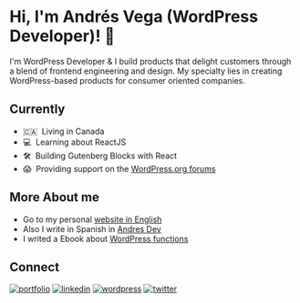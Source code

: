 # Hi, I'm Andrés Vega (WordPress Developer)! 👋
I'm WordPress Developer & I build products that delight customers through a blend of frontend engineering and design. My specialty lies in creating WordPress-based products for consumer oriented companies.


## Currently
- 🇨🇦  &nbsp;Living in Canada  
- 💻 &nbsp;Learning about ReactJS
- 🛠  &nbsp;Building Gutenberg Blocks with React
- 😱 &nbsp;Providing support on the [WordPress.org forums](https://wordpress.org/support/view/all-topics/ "WordPress.org forums")

## More About me
- Go to my personal [website in English](http://andvega.com "website in English")
- Also I write in Spanish in [Andres Dev](https://andres-dev.com/ "Andres Dev")
- I writed a Ebook about [WordPress functions](https://andres-dev.com/ebook/funciones-mas-utiles/ "WordPress functions")

## Connect
[![portfolio](https://img.shields.io/badge/my_portfolio-000?style=for-the-badge&logo=ko-fi&logoColor=white)](https://andvega.com/)  [![linkedin](https://img.shields.io/badge/linkedin-0A66C2?style=for-the-badge&logo=linkedin&logoColor=white)](https://www.linkedin.com/in/avega-me/)  [![wordpress](https://img.shields.io/badge/wordpress-21759B?style=for-the-badge&logo=wordpress&logoColor=white)](https://profiles.wordpress.org/gydoar/)   [![twitter](https://img.shields.io/badge/twitter-1DA1F2?style=for-the-badge&logo=twitter&logoColor=white)](https://twitter.com/blogger_andres/)  
